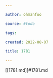 ```yaml
---

author: ohmanfoo

source: #todo

tags: 

created: 2022-08-07

title: 1781

---
```

[[1781.md]]#1781.md
